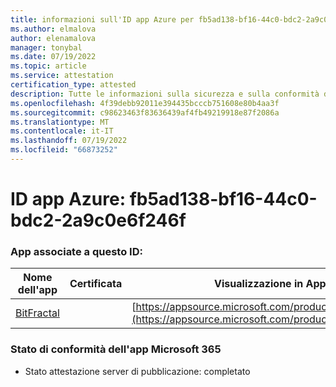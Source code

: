 ```yaml
---
title: informazioni sull'ID app Azure per fb5ad138-bf16-44c0-bdc2-2a9c0e6f246f
ms.author: elmalova
author: elenamalova
manager: tonybal
ms.date: 07/19/2022
ms.topic: article
ms.service: attestation
certification_type: attested
description: Tutte le informazioni sulla sicurezza e sulla conformità disponibili per fb5ad138-bf16-44c0-bdc2-2a9c0e6f246f.
ms.openlocfilehash: 4f39debb92011e394435bcccb751608e80b4aa3f
ms.sourcegitcommit: c98623463f83636439af4fb49219918e87f2086a
ms.translationtype: MT
ms.contentlocale: it-IT
ms.lasthandoff: 07/19/2022
ms.locfileid: "66873252"
---
```

# <a name="azure-app-id-fb5ad138-bf16-44c0-bdc2-2a9c0e6f246f"></a>ID app Azure: fb5ad138-bf16-44c0-bdc2-2a9c0e6f246f


### <a name="apps-associated-with-this-id"></a>App associate a questo ID:
| **Nome dell'app** | **Certificata** | **Visualizzazione in AppSource** |
|--------------|---------------|-----------------------|
| [BitFractal](../forward/WA200004172.md) |  | [https://appsource.microsoft.com/product/office/WA200004172](https://appsource.microsoft.com/product/office/WA200004172) |

### <a name="microsoft-365-app-compliance-status"></a>Stato di conformità dell'app Microsoft 365
- Stato attestazione server di pubblicazione: completato
